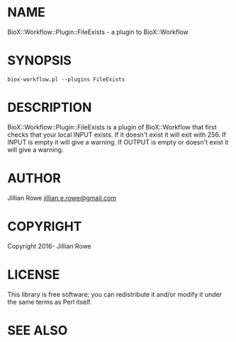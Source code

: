 # NAME

BioX::Workflow::Plugin::FileExists - a plugin to BioX::Workflow

# SYNOPSIS

    biox-workflow.pl --plugins FileExists

# DESCRIPTION

BioX::Workflow::Plugin::FileExists is a plugin of BioX::Workflow that first checks that your local INPUT exists.
If it doesn't exist it will exit with 256.
If INPUT is empty it will give a warning.
If OUTPUT is empty or doesn't exist it will give a warning.

# AUTHOR

Jillian Rowe <jillian.e.rowe@gmail.com>

# COPYRIGHT

Copyright 2016- Jillian Rowe

# LICENSE

This library is free software; you can redistribute it and/or modify
it under the same terms as Perl itself.

# SEE ALSO
